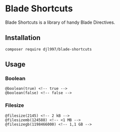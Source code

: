 # Blade Shortcuts

Blade Shortcuts is a library of handy Blade Directives.

## Installation
```
composer require djl997/blade-shortcuts
```

## Usage

### Boolean
```blade
@boolean(true) <!-- true -->
@boolean(false) <!-- false -->
```

### Filesize
```blade
@filesize(2145) <!-- 2 kB -->
@filesizemb(124588) <!-- <1 MB -->
@filesizegb(1198466000) <!-- 1,1 GB -->
```